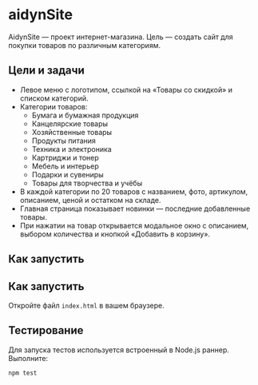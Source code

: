 # aidynSite

AidynSite — проект интернет-магазина. Цель — создать сайт для покупки товаров по различным категориям.

## Цели и задачи

- Левое меню с логотипом, ссылкой на «Товары со скидкой» и списком категорий.
- Категории товаров:
  - Бумага и бумажная продукция
  - Канцелярские товары
  - Хозяйственные товары
  - Продукты питания
  - Техника и электроника
  - Картриджи и тонер
  - Мебель и интерьер
  - Подарки и сувениры
  - Товары для творчества и учёбы
- В каждой категории по 20 товаров с названием, фото, артикулом, описанием, ценой и остатком на складе.
- Главная страница показывает новинки — последние добавленные товары.
- При нажатии на товар открывается модальное окно с описанием, выбором количества и кнопкой «Добавить в корзину».

## Как запустить

## Как запустить
Откройте файл `index.html` в вашем браузере.

## Тестирование

Для запуска тестов используется встроенный в Node.js раннер. Выполните:

```bash
npm test
```